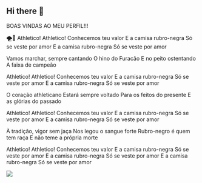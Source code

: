 ## Hi there 👋

BOAS VINDAS AO MEU PERFIL!!!

🌪️🖤
Athletico! Athletico!
Conhecemos teu valor
E a camisa rubro-negra
Só se veste por amor
E a camisa rubro-negra
Só se veste por amor

Vamos marchar, sempre cantando
O hino do Furacão
E no peito ostentando
A faixa de campeão

Athletico! Athletico!
Conhecemos teu valor
E a camisa rubro-negra
Só se veste por amor
E a camisa rubro-negra
Só se veste por amor

O coração athleticano
Estará sempre voltado
Para os feitos do presente
E as glórias do passado

Athletico! Athletico!
Conhecemos teu valor
E a camisa rubro-negra
Só se veste por amor
E a camisa rubro-negra
Só se veste por amor

À tradição, vigor sem jaça
Nos legou o sangue forte
Rubro-negro é quem tem raça
E não teme a própria morte

Athletico! Athletico!
Conhecemos teu valor
E a camisa rubro-negra
Só se veste por amor
E a camisa rubro-negra
Só se veste por amor
E a camisa rubro-negra
Só se veste por amor

![](https://www.google.com/url?sa=i&url=https%3A%2F%2Fge.globo.com%2Fpr%2Ffutebol%2Ftimes%2Fathletico-pr%2Fnoticia%2Fe-campeao-um-perfil-dos-protagonistas-do-athletico-na-conquista-da-copa-do-brasil.ghtml&psig=AOvVaw0a14_2L66od2RuLkuUvATe&ust=1728126782472000&source=images&cd=vfe&opi=89978449&ved=0CBQQjRxqFwoTCIiZ8IvM9IgDFQAAAAAdAAAAABAE)

